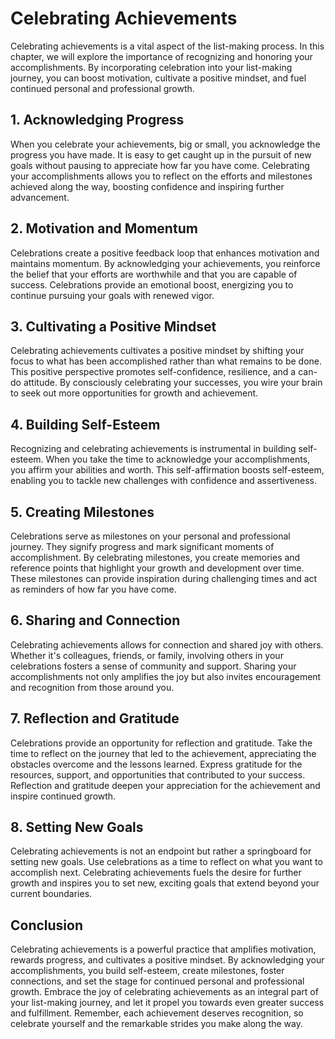 Celebrating Achievements
===================================

Celebrating achievements is a vital aspect of the list-making process. In this chapter, we will explore the importance of recognizing and honoring your accomplishments. By incorporating celebration into your list-making journey, you can boost motivation, cultivate a positive mindset, and fuel continued personal and professional growth.

**1. Acknowledging Progress**
-----------------------------

When you celebrate your achievements, big or small, you acknowledge the progress you have made. It is easy to get caught up in the pursuit of new goals without pausing to appreciate how far you have come. Celebrating your accomplishments allows you to reflect on the efforts and milestones achieved along the way, boosting confidence and inspiring further advancement.

**2. Motivation and Momentum**
------------------------------

Celebrations create a positive feedback loop that enhances motivation and maintains momentum. By acknowledging your achievements, you reinforce the belief that your efforts are worthwhile and that you are capable of success. Celebrations provide an emotional boost, energizing you to continue pursuing your goals with renewed vigor.

**3. Cultivating a Positive Mindset**
-------------------------------------

Celebrating achievements cultivates a positive mindset by shifting your focus to what has been accomplished rather than what remains to be done. This positive perspective promotes self-confidence, resilience, and a can-do attitude. By consciously celebrating your successes, you wire your brain to seek out more opportunities for growth and achievement.

**4. Building Self-Esteem**
---------------------------

Recognizing and celebrating achievements is instrumental in building self-esteem. When you take the time to acknowledge your accomplishments, you affirm your abilities and worth. This self-affirmation boosts self-esteem, enabling you to tackle new challenges with confidence and assertiveness.

**5. Creating Milestones**
--------------------------

Celebrations serve as milestones on your personal and professional journey. They signify progress and mark significant moments of accomplishment. By celebrating milestones, you create memories and reference points that highlight your growth and development over time. These milestones can provide inspiration during challenging times and act as reminders of how far you have come.

**6. Sharing and Connection**
-----------------------------

Celebrating achievements allows for connection and shared joy with others. Whether it's colleagues, friends, or family, involving others in your celebrations fosters a sense of community and support. Sharing your accomplishments not only amplifies the joy but also invites encouragement and recognition from those around you.

**7. Reflection and Gratitude**
-------------------------------

Celebrations provide an opportunity for reflection and gratitude. Take the time to reflect on the journey that led to the achievement, appreciating the obstacles overcome and the lessons learned. Express gratitude for the resources, support, and opportunities that contributed to your success. Reflection and gratitude deepen your appreciation for the achievement and inspire continued growth.

**8. Setting New Goals**
------------------------

Celebrating achievements is not an endpoint but rather a springboard for setting new goals. Use celebrations as a time to reflect on what you want to accomplish next. Celebrating achievements fuels the desire for further growth and inspires you to set new, exciting goals that extend beyond your current boundaries.

**Conclusion**
--------------

Celebrating achievements is a powerful practice that amplifies motivation, rewards progress, and cultivates a positive mindset. By acknowledging your accomplishments, you build self-esteem, create milestones, foster connections, and set the stage for continued personal and professional growth. Embrace the joy of celebrating achievements as an integral part of your list-making journey, and let it propel you towards even greater success and fulfillment. Remember, each achievement deserves recognition, so celebrate yourself and the remarkable strides you make along the way.

